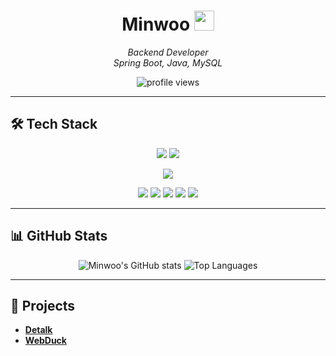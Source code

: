 <h1 align="center">
  Minwoo <img src="https://github.com/blackcater/blackcater/raw/main/images/Hi.gif" height="32" />
</h1>
<p align="center">
  <em>Backend Developer<br>Spring Boot, Java, MySQL</em>
</p>

<p align="center">
  <img src="https://komarev.com/ghpvc/?username=als904204&color=brightgreen&style=flat-square" alt="profile views"/>
</p>

---

## 🛠️ Tech Stack

<p align="center">

  <img src="https://img.shields.io/badge/Java%20-ED8B00?style=for-the-badge&logo=openjdk&logoColor=white" />
  <img src="https://img.shields.io/badge/Spring%20Boot%20-6DB33F?style=for-the-badge&logo=Spring&logoColor=white" />
</p>
<p align="center">

 
  <img src="https://img.shields.io/badge/MySQL-4479A1?style=for-the-badge&logo=mysql&logoColor=white" />


  </p>
<p align="center">

  <img src="https://img.shields.io/badge/Docker-2496ED?style=for-the-badge&logo=docker&logoColor=white" />
  <img src="https://img.shields.io/badge/AWS-232F3E?style=for-the-badge&logo=amazon-aws&logoColor=white" />
  <img src="https://img.shields.io/badge/Nginx-009639?style=for-the-badge&logo=nginx&logoColor=white" />
  <img src="https://img.shields.io/badge/Git-F05032?style=for-the-badge&logo=git&logoColor=white" />
  <img src="https://img.shields.io/badge/GitHub-181717?style=for-the-badge&logo=github&logoColor=white" />
</p>

---

## 📊 GitHub Stats

<p align="center">
  <img src="https://github-readme-stats.vercel.app/api?username=als904204&show_icons=true&theme=radical" alt="Minwoo's GitHub stats"/>
  <img src="https://github-readme-stats.vercel.app/api/top-langs/?username=als904204&layout=compact&theme=radical&langs_count=8" alt="Top Languages"/>
</p>

---

## 🚀 Projects

* **[Detalk](https://github.com/chanwukim/detalk-api)**
* **[WebDuck](https://github.com/als904204/WebDuck)**
